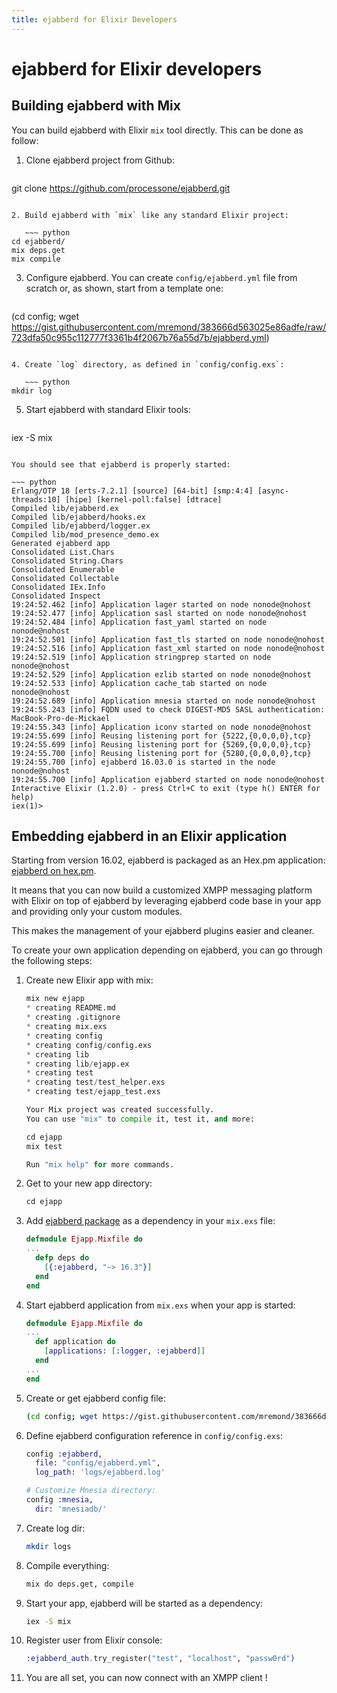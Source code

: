 ```yaml
---
title: ejabberd for Elixir Developers
---
```


# ejabberd for Elixir developers

## Building ejabberd with Mix

You can build ejabberd with Elixir `mix` tool directly. This can be
done as follow:

<!--- Code blocks in lists have indentation of 3 spaces at first ~~~ -->
1. Clone ejabberd project from Github:

   ~~~ python
git clone https://github.com/processone/ejabberd.git
~~~

2. Build ejabberd with `mix` like any standard Elixir project:

   ~~~ python
cd ejabberd/
mix deps.get
mix compile
~~~

3. Configure ejabberd. You can create `config/ejabberd.yml` file from scratch or, as shown, start from a template one:

   ~~~ python
(cd config; wget https://gist.githubusercontent.com/mremond/383666d563025e86adfe/raw/723dfa50c955c112777f3361b4f2067b76a55d7b/ejabberd.yml)
~~~

4. Create `log` directory, as defined in `config/config.exs`:

   ~~~ python
mkdir log
~~~

5. Start ejabberd with standard Elixir tools:

   ~~~ python
iex -S mix
~~~

You should see that ejabberd is properly started:

~~~ python
Erlang/OTP 18 [erts-7.2.1] [source] [64-bit] [smp:4:4] [async-threads:10] [hipe] [kernel-poll:false] [dtrace]
Compiled lib/ejabberd.ex
Compiled lib/ejabberd/hooks.ex
Compiled lib/ejabberd/logger.ex
Compiled lib/mod_presence_demo.ex
Generated ejabberd app
Consolidated List.Chars
Consolidated String.Chars
Consolidated Enumerable
Consolidated Collectable
Consolidated IEx.Info
Consolidated Inspect
19:24:52.462 [info] Application lager started on node nonode@nohost
19:24:52.477 [info] Application sasl started on node nonode@nohost
19:24:52.484 [info] Application fast_yaml started on node nonode@nohost
19:24:52.501 [info] Application fast_tls started on node nonode@nohost
19:24:52.516 [info] Application fast_xml started on node nonode@nohost
19:24:52.519 [info] Application stringprep started on node nonode@nohost
19:24:52.529 [info] Application ezlib started on node nonode@nohost
19:24:52.533 [info] Application cache_tab started on node nonode@nohost
19:24:52.689 [info] Application mnesia started on node nonode@nohost
19:24:55.243 [info] FQDN used to check DIGEST-MD5 SASL authentication: MacBook-Pro-de-Mickael
19:24:55.343 [info] Application iconv started on node nonode@nohost
19:24:55.699 [info] Reusing listening port for {5222,{0,0,0,0},tcp}
19:24:55.699 [info] Reusing listening port for {5269,{0,0,0,0},tcp}
19:24:55.700 [info] Reusing listening port for {5280,{0,0,0,0},tcp}
19:24:55.700 [info] ejabberd 16.03.0 is started in the node nonode@nohost
19:24:55.700 [info] Application ejabberd started on node nonode@nohost
Interactive Elixir (1.2.0) - press Ctrl+C to exit (type h() ENTER for help)
iex(1)>
~~~

## Embedding ejabberd in an Elixir application

Starting from version 16.02, ejabberd is packaged as an Hex.pm
application: [ejabberd on hex.pm](https://hex.pm/packages/ejabberd).

It means that you can now build a customized XMPP messaging
platform with Elixir on top of ejabberd by leveraging ejabberd code
base in your app and providing only your custom modules.

This makes the management of your ejabberd plugins easier and cleaner.

To create your own application depending on ejabberd, you can go
through the following steps:

1. Create new Elixir app with mix:

   ~~~ python
   mix new ejapp
   * creating README.md
   * creating .gitignore
   * creating mix.exs
   * creating config
   * creating config/config.exs
   * creating lib
   * creating lib/ejapp.ex
   * creating test
   * creating test/test_helper.exs
   * creating test/ejapp_test.exs

   Your Mix project was created successfully.
   You can use "mix" to compile it, test it, and more:

   cd ejapp
   mix test

   Run "mix help" for more commands.
   ~~~


1. Get to your new app directory:

   ~~~ python
   cd ejapp
   ~~~

1. Add [ejabberd package](https://hex.pm/packages/ejabberd) as a
   dependency in your `mix.exs` file:

   ~~~ elixir
   defmodule Ejapp.Mixfile do
   ...
     defp deps do
       [{:ejabberd, "~> 16.3"}]
     end
   end
   ~~~

1. Start ejabberd application from `mix.exs` when your app is started:

   ~~~ elixir
   defmodule Ejapp.Mixfile do
   ...
     def application do
       [applications: [:logger, :ejabberd]]
     end
   ...
   end
   ~~~

1. Create or get ejabberd config file:

   ~~~ bash
   (cd config; wget https://gist.githubusercontent.com/mremond/383666d563025e86adfe/raw/723dfa50c955c112777f3361b4f2067b76a55d7b/ejabberd.yml)
   ~~~

1. Define ejabberd configuration reference in `config/config.exs`:

   ~~~ elixir
   config :ejabberd,
     file: "config/ejabberd.yml",
     log_path: 'logs/ejabberd.log'

   # Customize Mnesia directory:
   config :mnesia,
     dir: 'mnesiadb/'
   ~~~

1. Create log dir:

   ~~~ bash
   mkdir logs
   ~~~

1. Compile everything:

   ~~~ bash
   mix do deps.get, compile
   ~~~

1. Start your app, ejabberd will be started as a dependency:

   ~~~ bash
   iex -S mix
   ~~~

1. Register user from Elixir console:

   ~~~ elixir
   :ejabberd_auth.try_register("test", "localhost", "passw0rd")
   ~~~

1. You are all set, you can now connect with an XMPP client !
